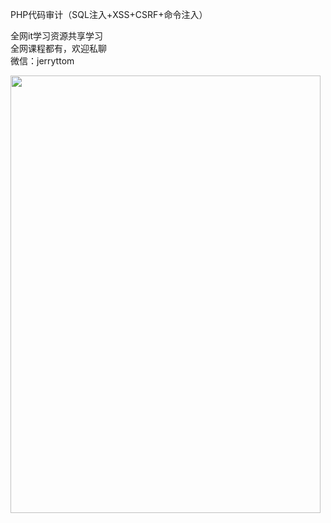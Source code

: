 PHP代码审计（SQL注入+XSS+CSRF+命令注入）

全网it学习资源共享学习<br>全网课程都有，欢迎私聊<br>微信：jerryttom<br>

<img fetchpriority="high" decoding="async" class="alignnone size-full wp-image-44224" src="https://img.52fun.com/uploads/2021/09/1632062628-f387f0db38b800d.png" alt="" width="496" height="700">